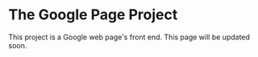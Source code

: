 # The Google Page Project

This project is a Google web page's front end. This page will be updated soon. 
